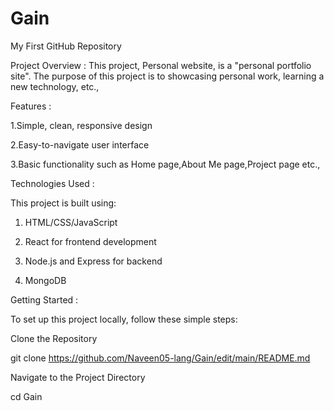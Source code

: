 # Gain
My First GitHub Repository

Project Overview :
This project, Personal website, is a "personal portfolio site". The purpose of this project is to showcasing personal work, learning a new technology, etc.,

Features :

 1.Simple, clean, responsive design

 2.Easy-to-navigate user interface

 3.Basic functionality such as Home page,About Me page,Project page etc., 

Technologies Used :

This project is built using:

1. HTML/CSS/JavaScript

2. React for frontend development

3. Node.js and Express for backend

4. MongoDB

Getting Started :

To set up this project locally, follow these simple steps:

Clone the Repository

git clone https://github.com/Naveen05-lang/Gain/edit/main/README.md

Navigate to the Project Directory

cd Gain

